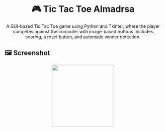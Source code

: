 <h1 align="center">🎮 Tic Tac Toe Almadrsa</h1>

<p align="center">A GUI-based Tic Tac Toe game using Python and Tkinter, where the player competes against the computer with image-based buttons. Includes scoring, a reset button, and automatic winner detection.</p>

<h2>🖼️ Screenshot</h2>
<div align="center">
<img src="Screenshoot2.png" width="200"/>
<img src="Screenshoot3.png"width="200/>
<img src="Screenshoot1.png"width="200/>
<img src="Screenshoot4.png"width="200/>
</div>
<h2>📌 Features</h2>
<ul>
  <li>Choose your symbol: X or O</li>
  <li>Play against computer (random AI)</li>
  <li>Real-time win/tie detection</li>
  <li>Scoreboard for player and computer</li>
  <li>Restart button to reset scores and board</li>
  <li>Image-based buttons for moves</li>
</ul>

<h2>🖼️ Screenshot</h2>
<p><i>(Add screenshot here if you want)</i></p>

<h2>🚀 How to Run</h2>
<ol>
  <li>Make sure you have Python 3 installed</li>
  <li>Install the Pillow library:</li>
  <pre><code>pip install pillow</code></pre>
  <li>Make sure these image files exist in the same folder:
    <ul>
      <li><code>x.png</code></li>
      <li><code>o.png</code></li>
    </ul>
  </li>
  <li>Run the game:</li>
  <pre><code>python tic_tac_toe.py</code></pre>
</ol>

<h2>Built With</h2>
<ul>
  <li>Python 3</li>
  <li>Tkinter</li>
  <li>Pillow</li>
  <li>Random module</li>
</ul>

<h2>👤 Author</h2>
<p><strong>Youssef Talaat</strong></p>
